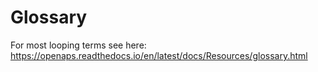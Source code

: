 # Glossary

For most looping terms see here: https://openaps.readthedocs.io/en/latest/docs/Resources/glossary.html